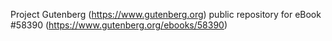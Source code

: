 Project Gutenberg (https://www.gutenberg.org) public repository for
eBook #58390 (https://www.gutenberg.org/ebooks/58390)
